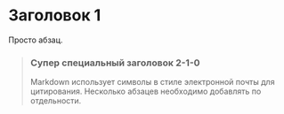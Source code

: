 # Заголовок 1

Просто абзац.

> ### Супер специальный заголовок 2-1-0
>
> Markdown использует символы в стиле электронной почты для цитирования. Несколько абзацев необходимо добавлять по отдельности.
